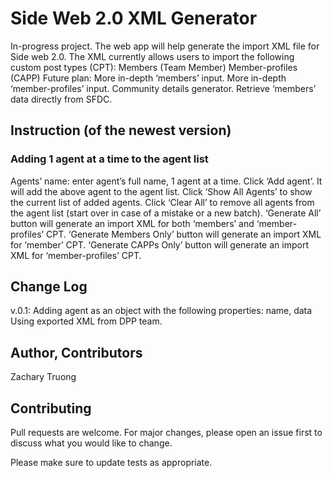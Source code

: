 # Side Web 2.0 XML Generator

In-progress project.
The web app will help generate the import XML file for Side web 2.0. The XML currently allows users to import the following custom post types (CPT):
Members (Team Member)
Member-profiles (CAPP)
Future plan:
More in-depth ‘members’ input.
More in-depth ‘member-profiles’ input.
Community details generator.
Retrieve ‘members’ data directly from SFDC.



## Instruction (of the newest version)

### Adding 1 agent at a time to the agent list

Agents’ name: enter agent’s full name, 1 agent at a time.
Click ‘Add agent’. It will add the above agent to the agent list.
Click ‘Show All Agents’ to show the current list of added agents.
Click ‘Clear All’ to remove all agents from the agent list (start over in case of a mistake or a new batch).
‘Generate All’ button will generate an import XML for both ‘members’ and ‘member-profiles’ CPT.
‘Generate Members Only’ button will generate an import XML for ‘member’ CPT.
‘Generate CAPPs Only’ button will generate an import XML for ‘member-profiles’ CPT.

## Change Log
v.0.1:
Adding agent as an object with the following properties: name, data
Using exported XML from DPP team.

## Author, Contributors

Zachary Truong

## Contributing

Pull requests are welcome. For major changes, please open an issue first to discuss what you would like to change.

Please make sure to update tests as appropriate.